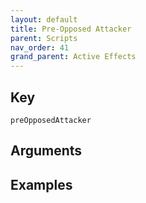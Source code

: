 ```yaml
---
layout: default
title: Pre-Opposed Attacker
parent: Scripts
nav_order: 41
grand_parent: Active Effects
---
```

## Key

`preOpposedAttacker`

## Arguments 

## Examples

